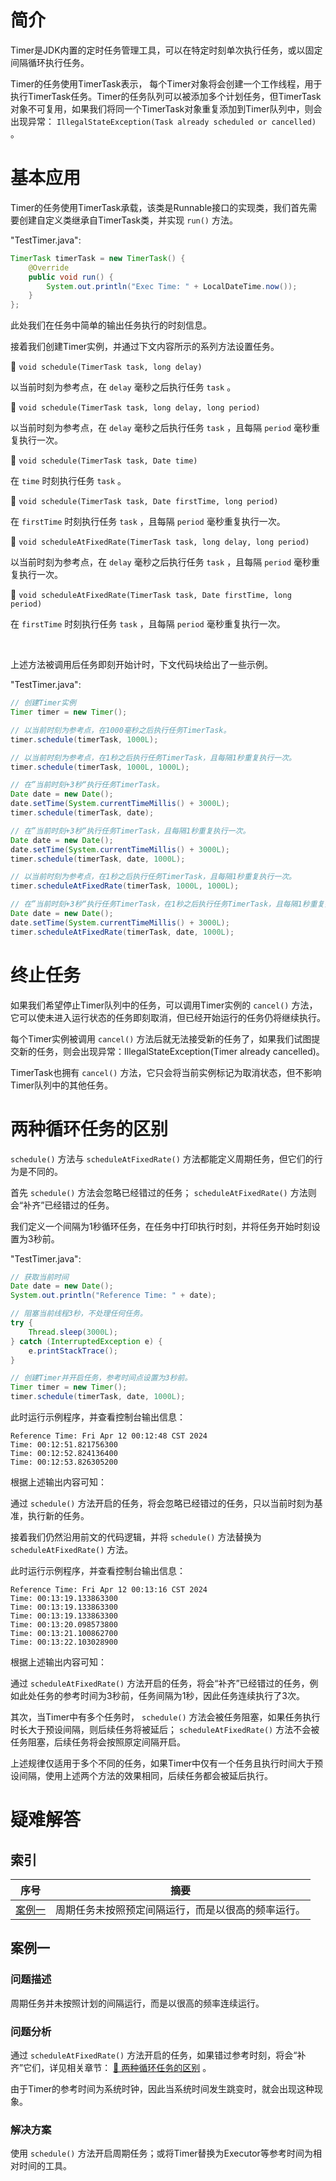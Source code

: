 # 简介
Timer是JDK内置的定时任务管理工具，可以在特定时刻单次执行任务，或以固定间隔循环执行任务。

Timer的任务使用TimerTask表示，
每个Timer对象将会创建一个工作线程，用于执行TimerTask任务。Timer的任务队列可以被添加多个计划任务，但TimerTask对象不可复用，如果我们将同一个TimerTask对象重复添加到Timer队列中，则会出现异常： `IllegalStateException(Task already scheduled or cancelled)` 。

# 基本应用
Timer的任务使用TimerTask承载，该类是Runnable接口的实现类，我们首先需要创建自定义类继承自TimerTask类，并实现 `run()` 方法。

"TestTimer.java":

```java
TimerTask timerTask = new TimerTask() {
    @Override
    public void run() {
        System.out.println("Exec Time: " + LocalDateTime.now());
    }
};
```

此处我们在任务中简单的输出任务执行的时刻信息。

接着我们创建Timer实例，并通过下文内容所示的系列方法设置任务。

🔷 `void schedule(TimerTask task, long delay)`

以当前时刻为参考点，在 `delay` 毫秒之后执行任务 `task` 。

🔷 `void schedule(TimerTask task, long delay, long period)`

以当前时刻为参考点，在 `delay` 毫秒之后执行任务 `task` ，且每隔 `period` 毫秒重复执行一次。

🔷 `void schedule(TimerTask task, Date time)`

在 `time` 时刻执行任务 `task` 。

🔷 `void schedule(TimerTask task, Date firstTime, long period)`

在 `firstTime` 时刻执行任务 `task` ，且每隔 `period` 毫秒重复执行一次。

🔷 `void scheduleAtFixedRate(TimerTask task, long delay, long period)`

以当前时刻为参考点，在 `delay` 毫秒之后执行任务 `task` ，且每隔 `period` 毫秒重复执行一次。

🔷 `void scheduleAtFixedRate(TimerTask task, Date firstTime, long period)`

在 `firstTime` 时刻执行任务 `task` ，且每隔 `period` 毫秒重复执行一次。

<br />

上述方法被调用后任务即刻开始计时，下文代码块给出了一些示例。

"TestTimer.java":

```java
// 创建Timer实例
Timer timer = new Timer();

// 以当前时刻为参考点，在1000毫秒之后执行任务TimerTask。
timer.schedule(timerTask, 1000L);

// 以当前时刻为参考点，在1秒之后执行任务TimerTask，且每隔1秒重复执行一次。
timer.schedule(timerTask, 1000L, 1000L);

// 在”当前时刻+3秒“执行任务TimerTask。
Date date = new Date();
date.setTime(System.currentTimeMillis() + 3000L);
timer.schedule(timerTask, date);

// 在”当前时刻+3秒“执行任务TimerTask，且每隔1秒重复执行一次。
Date date = new Date();
date.setTime(System.currentTimeMillis() + 3000L);
timer.schedule(timerTask, date, 1000L);

// 以当前时刻为参考点，在1秒之后执行任务TimerTask，且每隔1秒重复执行一次。
timer.scheduleAtFixedRate(timerTask, 1000L, 1000L);

// 在”当前时刻+3秒“执行任务TimerTask，在1秒之后执行任务TimerTask，且每隔1秒重复执行一次。
Date date = new Date();
date.setTime(System.currentTimeMillis() + 3000L);
timer.scheduleAtFixedRate(timerTask, date, 1000L);
```

# 终止任务
如果我们希望停止Timer队列中的任务，可以调用Timer实例的 `cancel()` 方法，它可以使未进入运行状态的任务即刻取消，但已经开始运行的任务仍将继续执行。

每个Timer实例被调用 `cancel()` 方法后就无法接受新的任务了，如果我们试图提交新的任务，则会出现异常：IllegalStateException(Timer already cancelled)。

TimerTask也拥有 `cancel()` 方法，它只会将当前实例标记为取消状态，但不影响Timer队列中的其他任务。

# 两种循环任务的区别
`​schedule()` 方法与 `scheduleAtFixedRate()` 方法都能定义周期任务，但它们的行为是不同的。

首先 `​schedule()` 方法会忽略已经错过的任务； `scheduleAtFixedRate()` 方法则会“补齐”已经错过的任务。

我们定义一个间隔为1秒循环任务，在任务中打印执行时刻，并将任务开始时刻设置为3秒前。

"TestTimer.java":

```java
// 获取当前时间
Date date = new Date();
System.out.println("Reference Time: " + date);

// 阻塞当前线程3秒，不处理任何任务。
try {
    Thread.sleep(3000L);
} catch (InterruptedException e) {
    e.printStackTrace();
}

// 创建Timer并开启任务，参考时间点设置为3秒前。
Timer timer = new Timer();
timer.schedule(timerTask, date, 1000L);
```

此时运行示例程序，并查看控制台输出信息：

```text
Reference Time: Fri Apr 12 00:12:48 CST 2024
Time: 00:12:51.821756300
Time: 00:12:52.824136400
Time: 00:12:53.826305200
```

根据上述输出内容可知：

通过 `schedule()` 方法开启的任务，将会忽略已经错过的任务，只以当前时刻为基准，执行新的任务。

接着我们仍然沿用前文的代码逻辑，并将 `schedule()` 方法替换为 `scheduleAtFixedRate()` 方法。

此时运行示例程序，并查看控制台输出信息：

```text
Reference Time: Fri Apr 12 00:13:16 CST 2024
Time: 00:13:19.133863300
Time: 00:13:19.133863300
Time: 00:13:19.133863300
Time: 00:13:20.098573800
Time: 00:13:21.100862700
Time: 00:13:22.103028900
```

根据上述输出内容可知：

通过 `scheduleAtFixedRate()` 方法开启的任务，将会“补齐”已经错过的任务，例如此处任务的参考时间为3秒前，任务间隔为1秒，因此任务连续执行了3次。

其次，当Timer中有多个任务时， `​schedule()` 方法会被任务阻塞，如果任务执行时长大于预设间隔，则后续任务将被延后； `scheduleAtFixedRate()` 方法不会被任务阻塞，后续任务将会按照原定间隔开启。

上述规律仅适用于多个不同的任务，如果Timer中仅有一个任务且执行时间大于预设间隔，使用上述两个方法的效果相同，后续任务都会被延后执行。

# 疑难解答
## 索引

<div align="center">

|       序号        |                        摘要                        |
| :---------------: | :------------------------------------------------: |
| [案例一](#案例一) | 周期任务未按照预定间隔运行，而是以很高的频率运行。 |

</div>

## 案例一
### 问题描述
周期任务并未按照计划的间隔运行，而是以很高的频率连续运行。

### 问题分析
通过 `scheduleAtFixedRate()` 方法开启的任务，如果错过参考时刻，将会“补齐”它们，详见相关章节： [🧭 两种循环任务的区别](#两种循环任务的区别) 。

由于Timer的参考时间为系统时钟，因此当系统时间发生跳变时，就会出现这种现象。

### 解决方案
使用 `schedule()` 方法开启周期任务；或将Timer替换为Executor等参考时间为相对时间的工具。
